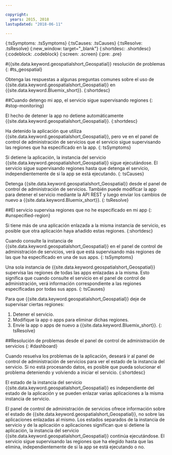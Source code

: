 ```yaml
---

copyright:
  years: 2015, 2018
lastupdated: "2018-06-11"

---
```


<!-- Attribute definitions -->
{:tsSymptoms: .tsSymptoms}
{:tsCauses: .tsCauses}
{:tsResolve: .tsResolve}
{:new_window: target="_blank"}
{:shortdesc: .shortdesc}
{:codeblock: .codeblock}
{:screen: .screen}
{:pre: .pre}

#{{site.data.keyword.geospatialshort_Geospatial}} resolución de problemas
{: #ts_geospatial}


Obtenga las respuestas a algunas preguntas comunes sobre el uso de {{site.data.keyword.geospatialshort_Geospatial}} en {{site.data.keyword.Bluemix_short}}.
{:shortdesc}

##Cuando detengo mi app, el servicio sigue supervisando regiones
{: #stop-monitoring}


El hecho de detener la app no detiene automáticamente {{site.data.keyword.geospatialshort_Geospatial}}.
{:shortdesc}


Ha detenido la aplicación que utiliza {{site.data.keyword.geospatialshort_Geospatial}}, pero ve en el panel de control de administración de servicios que el servicio sigue supervisando las regiones que ha especificado en la app.
{: tsSymptoms}


Si detiene la aplicación, la instancia del servicio {{site.data.keyword.geospatialshort_Geospatial}} sigue ejecutándose. El servicio sigue supervisando regiones hasta que detenga el servicio, independientemente de si la app se está ejecutando.
{: tsCauses}


Detenga {{site.data.keyword.geospatialshort_Geospatial}} desde el panel de control de administración de servicios. También puede modificar la app para detener el servicio mediante la API REST y luego enviar los cambios de nuevo a {{site.data.keyword.Bluemix_short}}.
{: tsResolve}

##El servicio supervisa regiones que no he especificado en mi app
{: #unspecified-region}



Si tiene más de una aplicación enlazada a la misma instancia de servicio, es posible que otra aplicación haya añadido estas regiones.
{:shortdesc}



Cuando consulte la instancia de {{site.data.keyword.geospatialshort_Geospatial}} en el panel de control de administración de servicios, verá que está supervisando más regiones de las que ha especificado en una de sus apps.
{: tsSymptoms}

Una sola instancia de {{site.data.keyword.geospatialshort_Geospatial}} supervisa las regiones de todas las apps enlazadas a la misma. Esto significa que cuando consulte el servicio en el panel de control de administración, verá información correspondiente a las regiones especificadas por todas sus apps.
{: tsCauses}

Para que {{site.data.keyword.geospatialshort_Geospatial}} deje de supervisar ciertas regiones:

1. Detener el servicio.
2. Modifique la app o apps para eliminar dichas regiones.
3. Envíe la app o apps de nuevo a {{site.data.keyword.Bluemix_short}}.
{: tsResolve}


##Resolución de problemas desde el panel de control de administración de servicios
{: #dashboard}

Cuando resuelva los problemas de la aplicación, deseará ir al panel de control de administración de servicios para ver el estado de la instancia del servicio. Si no está procesando datos, es posible que pueda solucionar el problema deteniendo y volviendo a iniciar el servicio.
{:shortdesc}

El estado de la instancia del servicio {{site.data.keyword.geospatialshort_Geospatial}} es independiente del estado de la aplicación y se pueden enlazar varias aplicaciones a la misma instancia de servicio.

El panel de control de administración de servicios ofrece información sobre el estado de {{site.data.keyword.geospatialshort_Geospatial}}, no sobre las aplicaciones enlazadas al mismo. Los estados separados de la instancia de servicio y de la aplicación o aplicaciones significan que si detiene la aplicación, la instancia del servicio {{site.data.keyword.geospatialshort_Geospatial}} continúa ejecutándose. El servicio sigue supervisando las regiones que ha elegido hasta que las elimina, independientemente de si la app se está ejecutando o no.

